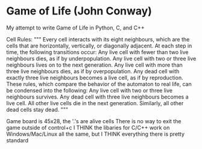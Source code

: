 # Game of Life (John Conway)

My attempt to write Game of Life in Python, C, and C++

Cell Rules:
"""
Every cell interacts with its eight neighbours, which are the cells that are horizontally, vertically, or diagonally adjacent. At each step in time, the following transitions occur:
    Any live cell with fewer than two live neighbours dies, as if by underpopulation.
    Any live cell with two or three live neighbours lives on to the next generation.
    Any live cell with more than three live neighbours dies, as if by overpopulation.
    Any dead cell with exactly three live neighbours becomes a live cell, as if by reproduction.
These rules, which compare the behavior of the automaton to real life, can be condensed into the following:
    Any live cell with two or three live neighbours survives.
    Any dead cell with three live neighbours becomes a live cell.
    All other live cells die in the next generation. Similarly, all other dead cells stay dead.
"""

Game board is 45x28, the '.'s are alive cells
There is no way to exit the game outside of control+c
I THINK the libaries for C/C++ work on Windows/Mac/Linux all the same, but I THINK everything there is pretty standard